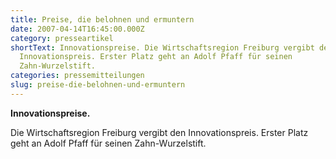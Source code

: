 ```yaml
---
title: Preise, die belohnen und ermuntern
date: 2007-04-14T16:45:00.000Z
category: presseartikel
shortText: Innovationspreise. Die Wirtschaftsregion Freiburg vergibt den
  Innovationspreis. Erster Platz geht an Adolf Pfaff für seinen
  Zahn-Wurzelstift.
categories: pressemitteilungen
slug: preise-die-belohnen-und-ermuntern
---
```


<strong>Innovationspreise.</strong></p>

<p>Die Wirtschaftsregion Freiburg vergibt den Innovationspreis. Erster Platz geht an Adolf Pfaff für seinen Zahn-Wurzelstift.</p>


